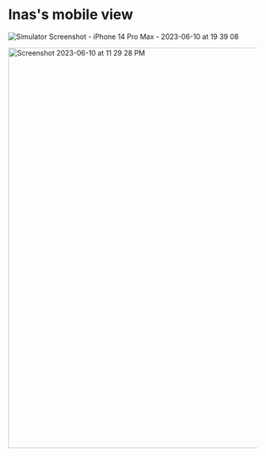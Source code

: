 
# Inas's mobile view
![Simulator Screenshot - iPhone 14 Pro Max - 2023-06-10 at 19 39 08](https://github.com/Ihyatt/flutter_layouts_challenge/assets/11432315/5bae2564-faa4-4112-9d8e-735f6726a1c0)

<img width="808" alt="Screenshot 2023-06-10 at 11 29 28 PM" src="https://github.com/Ihyatt/flutter_layouts_challenge/assets/11432315/cfaeab4a-9d9f-4b72-a07c-9d52e6320db0">
